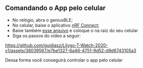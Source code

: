 ## Comandando o App pelo celular

- No relógio, abra o geniusBLE;
- No celular, baixe o aplicativo [nRF Connect](https://play.google.com/store/apps/details?id=no.nordicsemi.android.mcp&hl=pt_BR&gl=US);
- Baixe também [esse arquivo](https://github.com/guidiasz/Lilygo-T-Watch-2020-v1/blob/main/apps-individuais/appGeniusBLE/Genius.xml) e coloque o na raiz do seu celular
- Siga os passos do vídeo a seguir:


https://github.com/guidiasz/Lilygo-T-Watch-2020-v1/assets/38039567/e7be1327-6a46-4751-9d52-d9d6743105a3




Dessa forma você conseguirá controlar o app pelo celular
